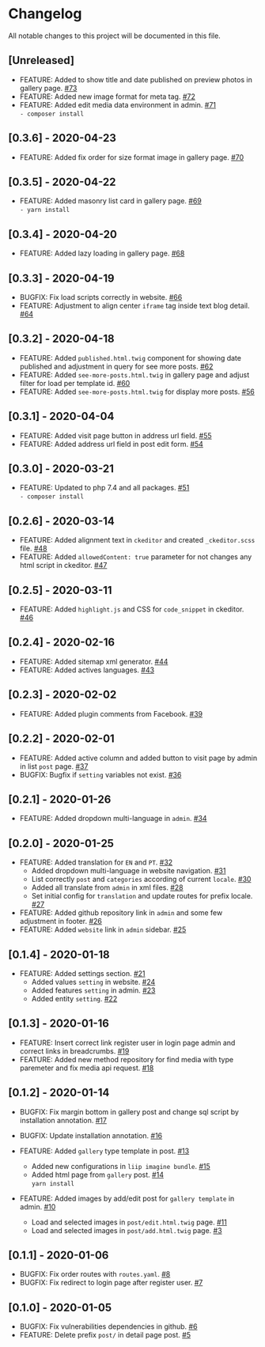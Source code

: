 # Changelog
All notable changes to this project will be documented in this file.

## [Unreleased]
- FEATURE: Added to show title and date published on preview photos in gallery page. [#73](https://github.com/thomaskanzig/blog/pull/73)  
- FEATURE: Added new image format for meta tag. [#72](https://github.com/thomaskanzig/blog/pull/72)  
- FEATURE: Added edit media data environment in admin. [#71](https://github.com/thomaskanzig/blog/pull/71)  
    `- composer install`
    
## [0.3.6] - 2020-04-23
- FEATURE: Added fix order for size format image in gallery page. [#70](https://github.com/thomaskanzig/blog/pull/70)  

## [0.3.5] - 2020-04-22
- FEATURE: Added masonry list card in gallery page. [#69](https://github.com/thomaskanzig/blog/pull/69)  
    `- yarn install`
    
## [0.3.4] - 2020-04-20
- FEATURE: Added lazy loading in gallery page. [#68](https://github.com/thomaskanzig/blog/pull/68)

## [0.3.3] - 2020-04-19
- BUGFIX: Fix load scripts correctly in website. [#66](https://github.com/thomaskanzig/blog/pull/66)
- FEATURE: Adjustment to align center `iframe` tag inside text blog detail. [#64](https://github.com/thomaskanzig/blog/pull/64)

## [0.3.2] - 2020-04-18
- FEATURE: Added `published.html.twig` component for showing date published and adjustment in query for see more posts. [#62](https://github.com/thomaskanzig/blog/pull/62)
- FEATURE: Added `see-more-posts.html.twig` in gallery page and 
           adjust filter for load per template id. [#60](https://github.com/thomaskanzig/blog/pull/60)
- FEATURE: Added `see-more-posts.html.twig` for display more posts. [#56](https://github.com/thomaskanzig/blog/pull/56)

## [0.3.1] - 2020-04-04
- FEATURE: Added visit page button in address url field. [#55](https://github.com/thomaskanzig/blog/pull/55)
- FEATURE: Added address url field in post edit form. [#54](https://github.com/thomaskanzig/blog/pull/54)

## [0.3.0] - 2020-03-21
- FEATURE: Updated to php 7.4 and all packages. [#51](https://github.com/thomaskanzig/blog/pull/51)  
    `- composer install`

## [0.2.6] - 2020-03-14
- FEATURE: Added alignment text in `ckeditor` and created `_ckeditor.scss` file. [#48](https://github.com/thomaskanzig/blog/pull/48)
- FEATURE: Added `allowedContent: true` parameter for not changes any html script in ckeditor. [#47](https://github.com/thomaskanzig/blog/pull/47)

## [0.2.5] - 2020-03-11
- FEATURE: Added `highlight.js` and CSS for `code_snippet` in ckeditor. [#46](https://github.com/thomaskanzig/blog/pull/46)

## [0.2.4] - 2020-02-16
- FEATURE: Added sitemap xml generator. [#44](https://github.com/thomaskanzig/blog/pull/44)
- FEATURE: Added actives languages. [#43](https://github.com/thomaskanzig/blog/pull/43)

## [0.2.3] - 2020-02-02
- FEATURE: Added plugin comments from Facebook. [#39](https://github.com/thomaskanzig/blog/pull/39)

## [0.2.2] - 2020-02-01
- FEATURE: Added active column and added button to visit page by admin in list `post` page. [#37](https://github.com/thomaskanzig/blog/pull/37)
- BUGFIX: Bugfix if `setting` variables not exist. [#36](https://github.com/thomaskanzig/blog/pull/36)

## [0.2.1] - 2020-01-26
- FEATURE: Added dropdown multi-language in `admin`. [#34](https://github.com/thomaskanzig/blog/pull/34)

## [0.2.0] - 2020-01-25
- FEATURE: Added translation for `EN` and `PT`. [#32](https://github.com/thomaskanzig/blog/pull/32)
    - Added dropdown multi-language in website navigation. [#31](https://github.com/thomaskanzig/blog/pull/31)
    - List correctly `post` and `categories` according of current `locale`. [#30](https://github.com/thomaskanzig/blog/pull/30)
    - Added all translate from `admin` in xml files. [#28](https://github.com/thomaskanzig/blog/pull/28)
    - Set initial config for `translation` and update routes for prefix locale. [#27](https://github.com/thomaskanzig/blog/pull/27)
- FEATURE: Added github repository link in `admin` and some few adjustment in footer. [#26](https://github.com/thomaskanzig/blog/pull/26)
- FEATURE: Added `website` link in `admin` sidebar. [#25](https://github.com/thomaskanzig/blog/pull/25)

## [0.1.4] - 2020-01-18
- FEATURE: Added settings section. [#21](https://github.com/thomaskanzig/blog/pull/21)
    - Added values `setting` in website. [#24](https://github.com/thomaskanzig/blog/pull/24)
    - Added features `setting` in admin. [#23](https://github.com/thomaskanzig/blog/pull/23)
    - Added entity `setting`. [#22](https://github.com/thomaskanzig/blog/pull/22)

## [0.1.3] - 2020-01-16
- FEATURE: Insert correct link register user in login page admin and correct links in breadcrumbs. [#19](https://github.com/thomaskanzig/blog/pull/19)
- FEATURE: Added new method repository for find media with type paremeter and fix media api request. [#18](https://github.com/thomaskanzig/blog/pull/18)
        
## [0.1.2] - 2020-01-14
- BUGFIX: Fix margin bottom in gallery post and change sql script by installation annotation. [#17](https://github.com/thomaskanzig/blog/pull/17)
- BUGFIX: Update installation annotation. [#16](https://github.com/thomaskanzig/blog/pull/16)
- FEATURE: Added `gallery` type template in post. [#13](https://github.com/thomaskanzig/blog/pull/13)
    - Added new configurations in `liip imagine bundle`. [#15](https://github.com/thomaskanzig/blog/pull/15)  
    - Added html page from `gallery` post. [#14](https://github.com/thomaskanzig/blog/pull/14)  
        `yarn install` 
        
- FEATURE: Added images by add/edit post for `gallery template` in admin. [#10](https://github.com/thomaskanzig/blog/pull/10)
    - Load and selected images in `post/edit.html.twig` page. [#11](https://github.com/thomaskanzig/blog/pull/11)
    - Load and selected images in `post/add.html.twig` page. [#3](https://github.com/thomaskanzig/blog/pull/3)

## [0.1.1] - 2020-01-06
- BUGFIX: Fix order routes with `routes.yaml`. [#8](https://github.com/thomaskanzig/blog/pull/8)
- BUGFIX: Fix redirect to login page after register user. [#7](https://github.com/thomaskanzig/blog/pull/7)

## [0.1.0] - 2020-01-05
- BUGFIX: Fix vulnerabilities dependencies in github. [#6](https://github.com/thomaskanzig/blog/pull/6)
- FEATURE: Delete prefix `post/` in detail page post. [#5](https://github.com/thomaskanzig/blog/pull/5)

